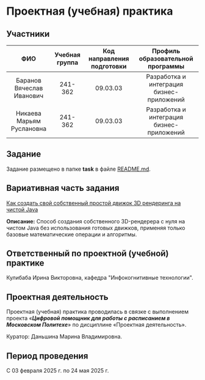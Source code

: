 # Проектная (учебная) практика

## Участники

| ФИО | Учебная группа | Код направления подготовки | Профиль образовательной программы |
|:-:|:-:|:-:|:-:|
| Баранов Вячеслав Иванович | 241-362 | 09.03.03 | Разработка и интеграция бизнес-приложений |
| Никаева Марьям Руслановна | 241-362 | 09.03.03 | Разработка и интеграция бизнес-приложений |

## Задание

Задание размещено в папке **task** в файле [README.md](task/README.md).

## Вариативная часть задания

[Как создать свой собственный простой движок 3D рендеринга на чистой Java](http://blog.rogach.org/2015/08/how-to-create-your-own-simple-3d-render.html)

**Описание:** Способ создания собственного 3D-рендерера с нуля на чистом Java без использования готовых движков, применяя только базовые математические операции и алгоритмы.

## Ответственный по проектной (учебной) практике

Кулибаба Ирина Викторовна, кафедра "Инфокогнитивные технологии".

## Проектная деятельность

Проектная (учебная) практика проводилась в связке с выполнением проекта «***Цифровой помощник для работы с расписанием в Московском Политехе***» по дисциплине «Проектная деятельность».

Куратор: Даньшина Марина Владимировна.

## Период проведения

С 03 февраля 2025 г. по 24 мая 2025 г.
